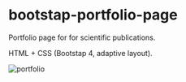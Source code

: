 # bootstap-portfolio-page
Portfolio page for for scientific publications.

HTML + CSS (Bootstap 4, adaptive layout).

![portfolio](https://user-images.githubusercontent.com/90202470/132731565-743903ab-3cc8-403d-bbc0-fda2b0ac110f.jpg)
